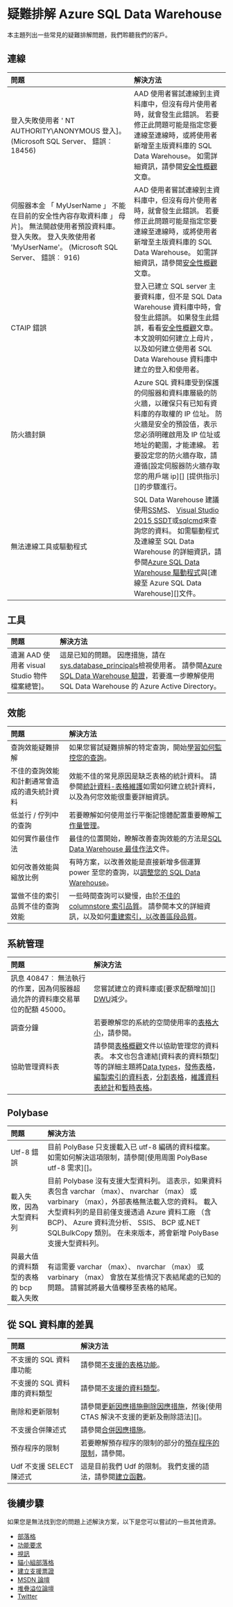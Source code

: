 <properties
   pageTitle="疑難排解 Azure SQL Data Warehouse |Microsoft Azure"
   description="疑難排解 Azure SQL Data Warehouse。"
   services="sql-data-warehouse"
   documentationCenter="NA"
   authors="sonyam"
   manager="barbkess"
   editor=""/>

<tags
   ms.service="sql-data-warehouse"
   ms.devlang="NA"
   ms.topic="article"
   ms.tgt_pltfrm="NA"
   ms.workload="data-services"
   ms.date="08/30/2016"
   ms.author="sonyama;barbkess"/>

# <a name="troubleshooting-azure-sql-data-warehouse"></a>疑難排解 Azure SQL Data Warehouse

本主題列出一些常見的疑難排解問題，我們聆聽我們的客戶。

## <a name="connecting"></a>連線

| 問題                              | 解決方法                                      |
| :----------------------------------| :---------------------------------------------- |
| 登入失敗使用者 ' NT AUTHORITY\ANONYMOUS 登入]。 (Microsoft SQL Server、 錯誤︰ 18456) | AAD 使用者嘗試連線到主資料庫中，但沒有母片使用者時，就會發生此錯誤。  若要修正此問題可能是指定您要連線至連線時，或將使用者新增至主版資料庫的 SQL Data Warehouse。  如需詳細資訊，請參閱[安全性概觀][]文章。|
|伺服器本金 「 MyUserName 」 不能在目前的安全性內容存取資料庫 」 母片]。 無法開啟使用者預設資料庫。 登入失敗。 登入失敗使用者 'MyUserName'。 (Microsoft SQL Server、 錯誤︰ 916) | AAD 使用者嘗試連線到主資料庫中，但沒有母片使用者時，就會發生此錯誤。  若要修正此問題可能是指定您要連線至連線時，或將使用者新增至主版資料庫的 SQL Data Warehouse。  如需詳細資訊，請參閱[安全性概觀][]文章。|
| CTAIP 錯誤                        | 登入已建立 SQL server 主要資料庫，但不是 SQL Data Warehouse 資料庫中時，會發生此錯誤。  如果發生此錯誤，看看[安全性概觀][]文章。  本文說明如何建立上母片，以及如何建立使用者 SQL Data Warehouse 資料庫中建立的登入和使用者。|
| 防火牆封鎖                |Azure SQL 資料庫受到保護的伺服器和資料庫層級的防火牆，以確保只有已知有資料庫的存取權的 IP 位址。 防火牆是安全的預設值，表示您必須明確啟用及 IP 位址或地址的範圍，才能連線。  若要設定您的防火牆存取，請遵循[設定伺服器防火牆存取您的用戶端 ip][] [提供指示][]的步驟進行。|
| 無法連線工具或驅動程式 | SQL Data Warehouse 建議使用[SSMS][]、 [Visual Studio 2015 SSDT][]或[sqlcmd][]來查詢您的資料。 如需驅動程式及連線至 SQL Data Warehouse 的詳細資訊，請參閱[Azure SQL Data Warehouse 驅動程式][]與[連線至 Azure SQL Data Warehouse][]文件。|


## <a name="tools"></a>工具

| 問題                              | 解決方法                                      |
| :----------------------------------| :---------------------------------------------- |
| 遺漏 AAD 使用者 visual Studio 物件檔案總管]。 | 這是已知的問題。  因應措施，請在[sys.database_principals][]檢視使用者。  請參閱[Azure SQL Data Warehouse 驗證][]，若要進一步瞭解使用 SQL Data Warehouse 的 Azure Active Directory。|

## <a name="performance"></a>效能

|  問題                             | 解決方法                                      |
| :----------------------------------| :---------------------------------------------- |
| 查詢效能疑難排解  | 如果您嘗試疑難排解的特定查詢，開始[學習如何監控您的查詢][]。|
| 不佳的查詢效能和計劃通常會造成的遺失統計資料   | 效能不佳的常見原因是缺乏表格的統計資料。  請參閱[統計資料-表格維護][Statistics]如需如何建立統計資料，以及為何您效能很重要詳細資訊。|
| 低並行 / 佇列中的查詢   | 若要瞭解如何使用並行平衡記憶體配置重要瞭解[工作量管理][]。|
| 如何實作最佳作法    | 最佳的位置開始，瞭解改善查詢效能的方法是[SQL Data Warehouse 最佳作法][]文件。|
| 如何改善效能與縮放比例  | 有時方案，以改善效能是直接新增多個運算 power 至您的查詢，以[調整您的 SQL Data Warehouse][]。|
| 當做不佳的索引品質不佳的查詢效能 | 一些時間查詢可以變慢，由於[不佳的 columnstore 索引品質][]。  請參閱本文的詳細資訊，以及如何[重建索引，以改善區段品質][]。|

## <a name="system-management"></a>系統管理

|  問題                             | 解決方法                                      |
| :----------------------------------| :---------------------------------------------- |
| 訊息 40847︰ 無法執行的作業，因為伺服器超過允許的資料庫交易單位的配額 45000。 | 您嘗試建立的資料庫或[要求配額增加][] [DWU][]減少。|
| 調查分鐘    | 若要瞭解您的系統的空間使用率的[表格大小][]，請參閱。|
| 協助管理資料表          | 請參閱[表格概觀][Overview]文件以協助管理您的資料表。  本文也包含連結[資料表的資料類型]等的詳細主題將[Data types]，[發佈表格][Distribute]，[編製索引的資料表][Index]，[分割表格][Partition]，[維護資料表統計][Statistics]和[暫時表格][Temporary]。|

## <a name="polybase"></a>Polybase

|  問題                             | 解決方法                                      |
| :----------------------------------| :---------------------------------------------- |
| Utf-8 錯誤                        |  目前 PolyBase 只支援載入已 utf-8 編碼的資料檔案。  如需如何解決這項限制，請參閱[使用周圍 PolyBase utf-8 需求][]。|
| 載入失敗，因為大型資料列   | 目前 Polybase 沒有支援大型資料列。  這表示，如果資料表包含 varchar （max）、 nvarchar （max） 或 varbinary （max），外部表格無法載入您的資料。  載入大型資料列的是目前僅支援透過 Azure 資料工廠 （含 BCP)、 Azure 資料流分析、 SSIS、 BCP 或.NET SQLBulkCopy 類別。 在未來版本，將會新增 PolyBase 支援大型資料列。|
| 與最大值的資料類型的表格的 bcp 載入失敗 | 有這需要 varchar （max）、 nvarchar （max） 或 varbinary （max） 會放在某些情況下表結尾處的已知的問題。  請嘗試將最大值欄移至表格的結尾。|

## <a name="differences-from-sql-database"></a>從 SQL 資料庫的差異

|  問題                             | 解決方法                                      |
| :----------------------------------| :---------------------------------------------- |
| 不支援的 SQL 資料庫功能  | 請參閱[不支援的表格功能][]。|
| 不支援的 SQL 資料庫的資料類型  | 請參閱[不支援的資料類型][]。|
| 刪除和更新限制      | 請參閱[更新因應措施][][刪除因應措施][]，然後[使用 CTAS 解決不支援的更新及刪除語法][]。  |
| 不支援合併陳述式   | 請參閱[合併因應措施][]。|
| 預存程序的限制       | 若要瞭解預存程序的限制的部分的[預存程序的限制][]，請參閱。|
| Udf 不支援 SELECT 陳述式 | 這是目前我們 Udf 的限制。  我們支援的語法，請參閱[建立函數][]。   |

## <a name="next-steps"></a>後續步驟

如果您是無法找到您的問題上述解決方案，以下是您可以嘗試的一些其他資源。

- [部落格]
- [功能要求]
- [視訊]
- [貓小組部落格]
- [建立支援票證]
- [MSDN 論壇]
- [堆疊溢位論壇]
- [Twitter]

<!--Image references-->

<!--Article references-->
[安全性概觀]: ./sql-data-warehouse-overview-manage-security.md
[SSMS]: https://msdn.microsoft.com/library/mt238290.aspx
[Visual Studio 2015 SSDT]: ./sql-data-warehouse-install-visual-studio.md
[Azure SQL Data Warehouse 驅動程式]: ./sql-data-warehouse-connection-strings.md
[連線至 SQL Azure Data Warehouse]: ./sql-data-warehouse-connect-overview.md
[建立支援票證]: ./sql-data-warehouse-get-started-create-support-ticket.md
[調整您的 SQL Data Warehouse]: ./sql-data-warehouse-manage-compute-overview.md
[DWU]: ./sql-data-warehouse-overview-what-is.md#data-warehouse-units
[要求增加的配額]: ./sql-data-warehouse-get-started-create-support-ticket.md#request-quota-change 
[學習如何監控您的查詢]: ./sql-data-warehouse-manage-monitor.md
[佈建的指示]: ./sql-data-warehouse-get-started-provision.md
[針對您的用戶端 IP 設定伺服器防火牆存取權]: ./sql-data-warehouse-get-started-provision.md#create-a-new-azure-sql-server-level-firewall
[SQL Data Warehouse 最佳作法]: ./sql-data-warehouse-best-practices.md
[表格大小]: ./sql-data-warehouse-tables-overview.md#table-size-queries
[不支援的表格功能]: ./sql-data-warehouse-tables-overview.md#unsupported-table-features
[不支援的資料類型]: ./sql-data-warehouse-tables-data-types.md#unsupported-data-types
[Overview]: ./sql-data-warehouse-tables-overview.md
[Data types]: ./sql-data-warehouse-tables-data-types.md
[Distribute]: ./sql-data-warehouse-tables-distribute.md
[Index]: ./sql-data-warehouse-tables-index.md
[Partition]: ./sql-data-warehouse-tables-partition.md
[Statistics]: ./sql-data-warehouse-tables-statistics.md
[Temporary]: ./sql-data-warehouse-tables-temporary.md
[不佳的 columnstore 索引品質]: ./sql-data-warehouse-tables-index.md#causes-of-poor-columnstore-index-quality
[重建索引，以改善區段品質]: ./sql-data-warehouse-tables-index.md#rebuilding-indexes-to-improve-segment-quality
[工作量管理]: ./sql-data-warehouse-develop-concurrency.md
[若要解決不支援的更新及刪除語法使用 CTAS]: ./sql-data-warehouse-develop-ctas.md#using-ctas-to-work-around-unsupported-features
[更新因應措施]: ./sql-data-warehouse-develop-ctas.md#ansi-join-replacement-for-update-statements
[刪除因應措施]: ./sql-data-warehouse-develop-ctas.md#ansi-join-replacement-for-delete-statements
[合併因應措施]: ./sql-data-warehouse-develop-ctas.md#replace-merge-statements
[預存程序的限制]: ./sql-data-warehouse-develop-stored-procedures.md#limitations
[Azure SQL Data Warehouse 驗證]: ./sql-data-warehouse-authentication.md
[解決 PolyBase utf-8 需求]: ./sql-data-warehouse-load-polybase-guide.md#working-around-the-polybase-utf-8-requirement

<!--MSDN references-->
[sys.database_principals]: https://msdn.microsoft.com/library/ms187328.aspx
[建立函數]: https://msdn.microsoft.com/library/mt203952.aspx
[sqlcmd]: https://azure.microsoft.com/en-us/documentation/articles/sql-data-warehouse-get-started-connect-sqlcmd/

<!--Other Web references-->
[部落格]: https://azure.microsoft.com/blog/tag/azure-sql-data-warehouse/
[貓小組部落格]: https://blogs.msdn.microsoft.com/sqlcat/tag/sql-dw/
[功能要求]: https://feedback.azure.com/forums/307516-sql-data-warehouse
[MSDN 論壇]: https://social.msdn.microsoft.com/Forums/home?forum=AzureSQLDataWarehouse
[堆疊溢位論壇]: http://stackoverflow.com/questions/tagged/azure-sqldw
[Twitter]: https://twitter.com/hashtag/SQLDW
[視訊]: https://azure.microsoft.com/documentation/videos/index/?services=sql-data-warehouse

